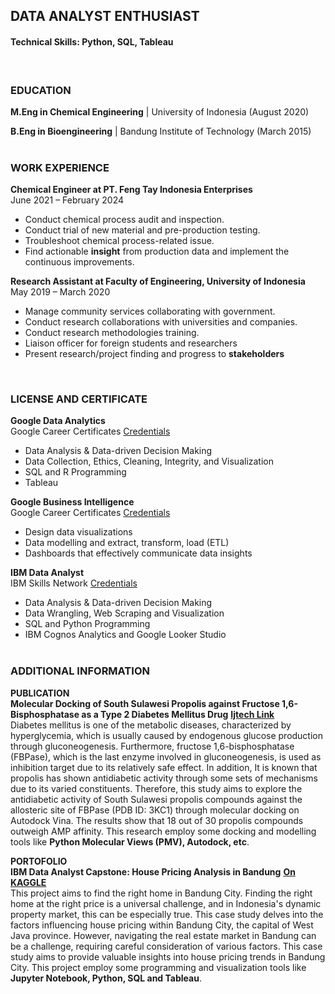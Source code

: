 ## **DATA ANALYST ENTHUSIAST**
#### **Technical Skills: Python, SQL, Tableau**
<br>

### **EDUCATION**
**M.Eng in Chemical Engineering** | University of Indonesia (August 2020)

**B.Eng in Bioengineering** | Bandung Institute of Technology (March 2015)
<br><br>

### **WORK EXPERIENCE**
**Chemical Engineer at PT. Feng Tay Indonesia Enterprises**
<br>June 2021 – February 2024

  - Conduct chemical process audit and inspection.
  - Conduct trial of new material and pre-production testing. 
  - Troubleshoot chemical process-related issue.
  - Find actionable **insight** from production data and implement the continuous improvements.

**Research Assistant at Faculty of Engineering, University of Indonesia**
<br>May 2019 – March 2020

  - Manage community services collaborating with government.
  - Conduct research collaborations with universities and companies.
  - Conduct research methodologies training.
  - Liaison officer for foreign students and researchers
  - Present research/project finding and progress to **stakeholders**<br>
<br>

### **LICENSE AND CERTIFICATE**
**Google Data Analytics**
<br>Google Career Certificates [Credentials](https://coursera.org/share/d40723f5beeef35333674e8fa82007e7)
  - Data Analysis & Data-driven Decision Making
  - Data Collection, Ethics, Cleaning, Integrity, and Visualization
  - SQL and R Programming
  - Tableau 

**Google Business Intelligence**
<br>Google Career Certificates [Credentials](https://coursera.org/share/c676bda4003fcc4a429bf35dd652ceb6)
  - Design data visualizations
  - Data modelling and extract, transform, load (ETL)
  - Dashboards that effectively communicate data insights 

**IBM Data Analyst**
<br>IBM Skills Network [Credentials](https://coursera.org/share/b597d66c4f19cc05466c6c421c5f589f)
  - Data Analysis & Data-driven Decision Making
  - Data Wrangling, Web Scraping and Visualization
  - SQL and Python Programming
  - IBM Cognos Analytics and Google Looker Studio
<br><br>

### **ADDITIONAL INFORMATION**
**PUBLICATION**
<br>**Molecular Docking of South Sulawesi Propolis against Fructose 1,6-Bisphosphatase as a Type 2 Diabetes Mellitus Drug** [**Ijtech Link**](https://ijtech.eng.ui.ac.id/article/view/4332)
<br>Diabetes mellitus is one of the metabolic diseases, characterized by hyperglycemia, which is usually caused by endogenous glucose production through gluconeogenesis. Furthermore, fructose 1,6-bisphosphatase (FBPase), which is the last enzyme involved in gluconeogenesis, is used as inhibition target due to its relatively safe effect. In addition, It is known that propolis has shown antidiabetic activity through some sets of mechanisms due to its varied constituents. Therefore, this study aims to explore the antidiabetic activity of South Sulawesi propolis compounds against the allosteric site of FBPase (PDB ID: 3KC1) through molecular docking on Autodock Vina. The results show that 18 out of 30 propolis compounds outweigh AMP affinity. This research employ some docking and modelling tools like **Python Molecular Views (PMV), Autodock, etc**.

**PORTOFOLIO**
<br>**IBM Data Analyst Capstone: House Pricing Analysis in Bandung** [**On KAGGLE**](https://www.kaggle.com/code/nizarfaris/house-pricing-analysis-in-bandung)
<br>This project aims to find the right home in Bandung City. Finding the right home at the right price is a universal challenge, and in Indonesia's dynamic property market, this can be especially true. This case study delves into the factors influencing house pricing within Bandung City, the capital of West Java province. However, navigating the real estate market in Bandung can be a challenge, requiring careful consideration of various factors. This case study aims to provide valuable insights into house pricing trends in Bandung City. This project employ some programming and visualization tools like **Jupyter Notebook, Python, SQL and Tableau**.

